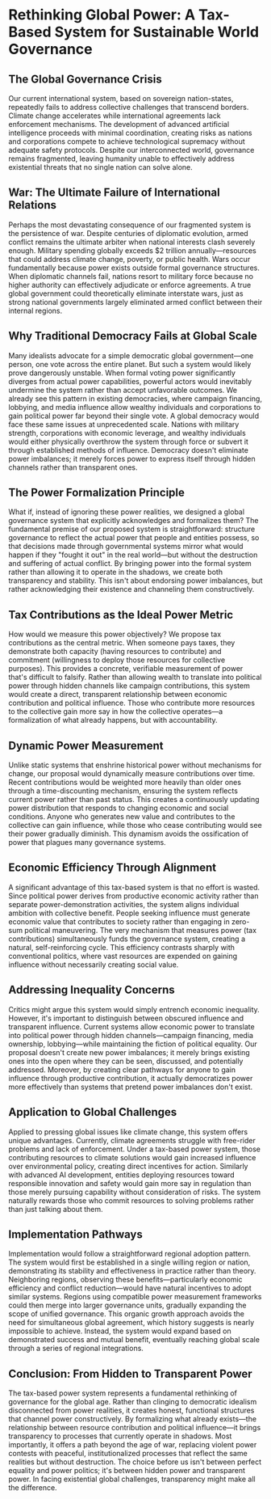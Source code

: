 # Rethinking Global Power: A Tax-Based System for Sustainable World Governance

## The Global Governance Crisis

Our current international system, based on sovereign nation-states, repeatedly fails to address collective challenges that transcend borders. Climate change accelerates while international agreements lack enforcement mechanisms. The development of advanced artificial intelligence proceeds with minimal coordination, creating risks as nations and corporations compete to achieve technological supremacy without adequate safety protocols. Despite our interconnected world, governance remains fragmented, leaving humanity unable to effectively address existential threats that no single nation can solve alone.

## War: The Ultimate Failure of International Relations

Perhaps the most devastating consequence of our fragmented system is the persistence of war. Despite centuries of diplomatic evolution, armed conflict remains the ultimate arbiter when national interests clash severely enough. Military spending globally exceeds $2 trillion annually—resources that could address climate change, poverty, or public health. Wars occur fundamentally because power exists outside formal governance structures. When diplomatic channels fail, nations resort to military force because no higher authority can effectively adjudicate or enforce agreements. A true global government could theoretically eliminate interstate wars, just as strong national governments largely eliminated armed conflict between their internal regions.

## Why Traditional Democracy Fails at Global Scale

Many idealists advocate for a simple democratic global government—one person, one vote across the entire planet. But such a system would likely prove dangerously unstable. When formal voting power significantly diverges from actual power capabilities, powerful actors would inevitably undermine the system rather than accept unfavorable outcomes. We already see this pattern in existing democracies, where campaign financing, lobbying, and media influence allow wealthy individuals and corporations to gain political power far beyond their single vote. A global democracy would face these same issues at unprecedented scale. Nations with military strength, corporations with economic leverage, and wealthy individuals would either physically overthrow the system through force or subvert it through established methods of influence. Democracy doesn't eliminate power imbalances; it merely forces power to express itself through hidden channels rather than transparent ones.

## The Power Formalization Principle

What if, instead of ignoring these power realities, we designed a global governance system that explicitly acknowledges and formalizes them? The fundamental premise of our proposed system is straightforward: structure governance to reflect the actual power that people and entities possess, so that decisions made through governmental systems mirror what would happen if they "fought it out" in the real world—but without the destruction and suffering of actual conflict. By bringing power into the formal system rather than allowing it to operate in the shadows, we create both transparency and stability. This isn't about endorsing power imbalances, but rather acknowledging their existence and channeling them constructively.

## Tax Contributions as the Ideal Power Metric

How would we measure this power objectively? We propose tax contributions as the central metric. When someone pays taxes, they demonstrate both capacity (having resources to contribute) and commitment (willingness to deploy those resources for collective purposes). This provides a concrete, verifiable measurement of power that's difficult to falsify. Rather than allowing wealth to translate into political power through hidden channels like campaign contributions, this system would create a direct, transparent relationship between economic contribution and political influence. Those who contribute more resources to the collective gain more say in how the collective operates—a formalization of what already happens, but with accountability.

## Dynamic Power Measurement

Unlike static systems that enshrine historical power without mechanisms for change, our proposal would dynamically measure contributions over time. Recent contributions would be weighted more heavily than older ones through a time-discounting mechanism, ensuring the system reflects current power rather than past status. This creates a continuously updating power distribution that responds to changing economic and social conditions. Anyone who generates new value and contributes to the collective can gain influence, while those who cease contributing would see their power gradually diminish. This dynamism avoids the ossification of power that plagues many governance systems.

## Economic Efficiency Through Alignment

A significant advantage of this tax-based system is that no effort is wasted. Since political power derives from productive economic activity rather than separate power-demonstration activities, the system aligns individual ambition with collective benefit. People seeking influence must generate economic value that contributes to society rather than engaging in zero-sum political maneuvering. The very mechanism that measures power (tax contributions) simultaneously funds the governance system, creating a natural, self-reinforcing cycle. This efficiency contrasts sharply with conventional politics, where vast resources are expended on gaining influence without necessarily creating social value.

## Addressing Inequality Concerns

Critics might argue this system would simply entrench economic inequality. However, it's important to distinguish between obscured influence and transparent influence. Current systems allow economic power to translate into political power through hidden channels—campaign financing, media ownership, lobbying—while maintaining the fiction of political equality. Our proposal doesn't create new power imbalances; it merely brings existing ones into the open where they can be seen, discussed, and potentially addressed. Moreover, by creating clear pathways for anyone to gain influence through productive contribution, it actually democratizes power more effectively than systems that pretend power imbalances don't exist.

## Application to Global Challenges

Applied to pressing global issues like climate change, this system offers unique advantages. Currently, climate agreements struggle with free-rider problems and lack of enforcement. Under a tax-based power system, those contributing resources to climate solutions would gain increased influence over environmental policy, creating direct incentives for action. Similarly with advanced AI development, entities deploying resources toward responsible innovation and safety would gain more say in regulation than those merely pursuing capability without consideration of risks. The system naturally rewards those who commit resources to solving problems rather than just talking about them.

## Implementation Pathways

Implementation would follow a straightforward regional adoption pattern. The system would first be established in a single willing region or nation, demonstrating its stability and effectiveness in practice rather than theory. Neighboring regions, observing these benefits—particularly economic efficiency and conflict reduction—would have natural incentives to adopt similar systems. Regions using compatible power measurement frameworks could then merge into larger governance units, gradually expanding the scope of unified governance. This organic growth approach avoids the need for simultaneous global agreement, which history suggests is nearly impossible to achieve. Instead, the system would expand based on demonstrated success and mutual benefit, eventually reaching global scale through a series of regional integrations.

## Conclusion: From Hidden to Transparent Power

The tax-based power system represents a fundamental rethinking of governance for the global age. Rather than clinging to democratic idealism disconnected from power realities, it creates honest, functional structures that channel power constructively. By formalizing what already exists—the relationship between resource contribution and political influence—it brings transparency to processes that currently operate in shadows. Most importantly, it offers a path beyond the age of war, replacing violent power contests with peaceful, institutionalized processes that reflect the same realities but without destruction. The choice before us isn't between perfect equality and power politics; it's between hidden power and transparent power. In facing existential global challenges, transparency might make all the difference.
